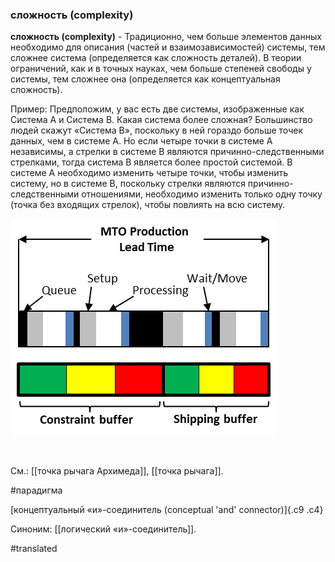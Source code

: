 ### сложность (complexity)

**сложность (complexity)** - Традиционно, чем больше элементов данных необходимо для описания (частей и взаимозависимостей) системы, тем сложнее система (определяется как сложность деталей). В теории ограничений, как и в точных науках, чем больше степеней свободы у системы, тем сложнее она (определяется как концептуальная сложность).

Пример: Предположим, у вас есть две системы, изображенные как Система A и Система B. Какая система более сложная? Большинство людей скажут «Система B», поскольку в ней гораздо больше точек данных, чем в системе A. Но если четыре точки в системе A независимы, а стрелки в системе B являются причинно-следственными стрелками, тогда система B является более простой системой. В системе A необходимо изменить четыре точки, чтобы изменить систему, но в системе B, поскольку стрелки являются причинно-следственными отношениями, необходимо изменить только одну точку (точка без входящих стрелок), чтобы повлиять на всю систему.

![](images/image6.png)

 

См.: [[точка рычага Архимеда]], [[точка рычага]].

#парадигма

[концептуальный «и»-соединитель (conceptual 'and' connector)]{.c9 .c4}

Синоним: [[логический «и»-соединитель]].

#translated
